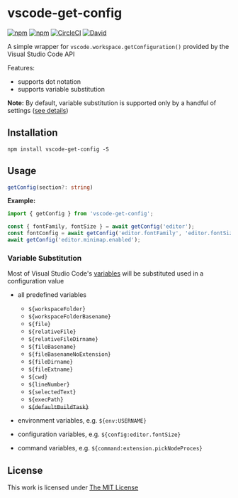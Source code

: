 # vscode-get-config

[![npm](https://flat.badgen.net/npm/license/vscode-get-config)](https://www.npmjs.org/package/vscode-get-config)
[![npm](https://flat.badgen.net/npm/v/vscode-get-config)](https://www.npmjs.org/package/vscode-get-config)
[![CircleCI](https://flat.badgen.net/circleci/github/idleberg/node-vscode-get-config)](https://circleci.com/gh/idleberg/node-vscode-get-config)
[![David](https://flat.badgen.net/david/dep/idleberg/node-vscode-get-config)](https://david-dm.org/idleberg/node-vscode-get-config)

A simple wrapper for `vscode.workspace.getConfiguration()` provided by the Visual Studio Code API

Features:

- supports dot notation
- supports variable substitution

**Note:** By default, variable substitution is supported only by a handful of settings ([see details](https://code.visualstudio.com/docs/editor/variables-reference#_is-variable-substitution-supported-in-user-and-workspace-settings))

## Installation

`npm install vscode-get-config -S`

## Usage

```ts
getConfig(section?: string)
```

**Example:**

```js
import { getConfig } from 'vscode-get-config';

const { fontFamily, fontSize } = await getConfig('editor');
const fontConfig = await getConfig('editor.fontFamily', 'editor.fontSize');
await getConfig('editor.minimap.enabled');
```

### Variable Substitution

Most of Visual Studio Code's [ variables](https://code.visualstudio.com/docs/editor/variables-reference) will be substituted used in a configuration value

- all predefined variables
    - `${workspaceFolder}`
    - `${workspaceFolderBasename}`
    - `${file}`
    - `${relativeFile}`
    - `${relativeFileDirname}`
    - `${fileBasename}`
    - `${fileBasenameNoExtension}`
    - `${fileDirname}`
    - `${fileExtname}`
    - `${cwd}`
    - `${lineNumber}`
    - `${selectedText}`
    - `${execPath}`
    - <strike>`${defaultBuildTask}`</strike>

- environment variables, e.g. `${env:USERNAME}`
- configuration variables, e.g. `${config:editor.fontSize}`
- command variables, e.g. `${command:extension.pickNodeProces}`

## License

This work is licensed under [The MIT License](https://opensource.org/licenses/MIT)
